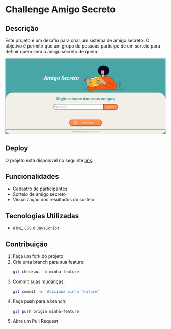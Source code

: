 # Challenge Amigo Secreto

## Descrição
Este projeto é um desafio para criar um sistema de amigo secreto. O objetivo é permitir que um grupo de pessoas participe de um sorteio para definir quem será o amigo secreto de quem.

<img src="./assets/homepage.png" alt="print da tela iniciar do encriptador de texto" width=700px>

## Deploy
O projeto está disponível no seguinte [link](https://dev-leonunes.github.io/challenge-amigo-secreto/).

## Funcionalidades
- Cadastro de participantes
- Sorteio de amigo secreto
- Visualização dos resultados do sorteio

## Tecnologias Utilizadas
- `HTML`, `CSS` e `JavaScript`

## Contribuição
1. Faça um fork do projeto
2. Crie uma branch para sua feature:
    ```bash
    git checkout -b minha-feature
    ```
3. Commit suas mudanças:
    ```bash
    git commit -m 'Adiciona minha feature'
    ```
4. Faça push para a branch:
    ```bash
    git push origin minha-feature
    ```
5. Abra um Pull Request